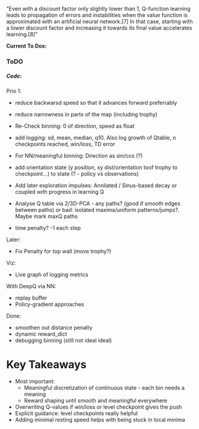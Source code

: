 "Even with a discount factor only slightly lower than 1, Q-function learning leads to propagation of errors and instabilities when the value function is approximated with an artificial neural network.[7] In that case, starting with a lower discount factor and increasing it towards its final value accelerates learning.[8]"

**Current To Dos:**

### ToDO

##### Code:

Prio 1:

* reduce backwarsd speed so that it advances forward preferrably
* reduce narrowness in parts of the map (including trophy)
* Re-Check binning: 0 of direction, speed as float
* add logging: sd, mean, median, q10. Also log growth of Qtable, n checkpoints reached, win/loss, TD error
* For NN/meaningful binning: Direction as sin/cos (?)

* add orientation state (y position, xy dist/orientation toof trophy to checkpoint...) to state (? - policy vs observations)
* Add later exploration impulses: Annilated / Sinus-based decay or coupled with progress in learning Q
* Analyse Q table via 2/3D-PCA - any paths? (good if smooth edges between paths) or bad: isolated maxima/uniform patterns/jumps?. Maybe mark maxQ paths
* time penalty? -1 each step

Later:

* Fix Penalty for top wall (move trophy?)

Viz:

* Live graph of logging metrics

With DeepQ via NN:

* replay buffer
* Policy-gradient approaches

Done:

* smoothen out distance penalty
* dynamic reward_dict
* debugging binning (still not ideal ideal)


# Key Takeaways

* Most important:
  * Meaningful discretization of continuous state - each bin needs a meaning
  * Reward shaping until smooth and meaningful everywhere
* Overwriting Q-values if win/loss or level checkpoint gives the push
* Explicit guidance: level checkpoints really helpful
* Adding minimal resting speed helps with being stuck in local minima